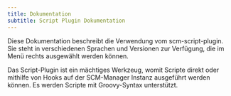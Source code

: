 ```yaml
---
title: Dokumentation
subtitle: Script Plugin Dokumentation
---
```

Diese Dokumentation beschreibt die Verwendung vom scm-script-plugin. Sie steht in verschiedenen Sprachen und Versionen zur Verfügung, die im Menü rechts ausgewählt werden können.

Das Script-Plugin ist ein mächtiges Werkzeug, womit Scripte direkt oder mithilfe von Hooks auf der SCM-Manager Instanz ausgeführt werden können. Es werden Scripte mit Groovy-Syntax unterstützt.
